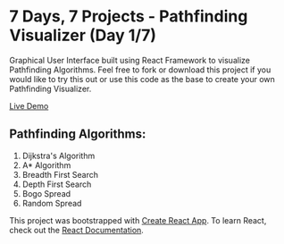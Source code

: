 # 7 Days, 7 Projects - Pathfinding Visualizer (Day 1/7)

Graphical User Interface built using React Framework to visualize Pathfinding Algorithms. Feel free to fork or download this project if you would like to try this out or use this code as the base to create your own Pathfinding Visualizer.

[Live Demo](https://jamiejarrettjj.github.io/pathfinding-visualizer/ "Live Demo")

## Pathfinding Algorithms:
1. Dijkstra's Algorithm
2. A* Algorithm
3. Breadth First Search
4. Depth First Search
5. Bogo Spread
6. Random Spread

This project was bootstrapped with [Create React App](https://github.com/facebook/create-react-app "Create React App"). To learn React, check out the [React Documentation](https://reactjs.org/docs/getting-started.html "React Documentation").

